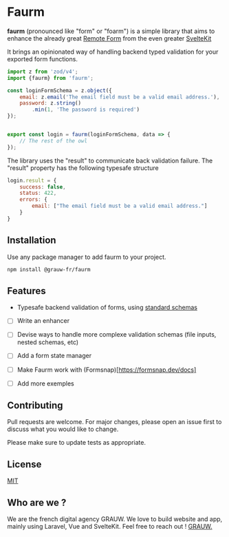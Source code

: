 # Faurm
__faurm__ (pronounced like "form" or "foarm") is a simple library
that aims to enhance the already great [Remote Form](https://svelte.dev/docs/kit/remote-functions#form) from the even greater [SvelteKit](https://svelte.dev/docs/kit/introduction) 

It brings an opinionated way of handling backend typed validation for your exported form functions.
```js
import z from 'zod/v4';
import {faurm} from 'faurm';

const loginFormSchema = z.object({
    email: z.email('The email field must be a valid email address.'),
    password: z.string()
        .min(1, 'The password is required')
});


export const login = faurm(loginFormSchema, data => {
    // The rest of the owl
});
```

The library uses the "result" to communicate back validation failure. The "result" property has the following typesafe structure
```js
login.result = {
    success: false,
    status: 422,
    errors: {
        email: ["The email field must be a valid email address."]
    }
}
```

## Installation

Use any package manager to add faurm to your project.

```bash
npm install @grauw-fr/faurm
```

## Features
- Typesafe backend validation of forms, using [standard schemas](https://github.com/standard-schema/standard-schema)
- [ ] Write an enhancer
- [ ] Devise ways to handle more complexe validation schemas (file inputs, nested schemas, etc)
- [ ] Add a form state manager
- [ ] Make Faurm work with (Formsnap)[https://formsnap.dev/docs]
- [ ] Add more exemples


## Contributing

Pull requests are welcome. For major changes, please open an issue first
to discuss what you would like to change.

Please make sure to update tests as appropriate.

## License

[MIT](https://choosealicense.com/licenses/mit/)

## Who are we ?
We are the french digital agency GRAUW.
We love to build website and app, mainly using Laravel, Vue and SvelteKit.
Feel free to reach out ! 
[GRAUW.](https://grauw.fr/)